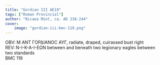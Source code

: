 ```yaml
---
title: "Gordian III AE19"
tags: ["Roman Provincial"]
author: "Nicaea Mint, ca. AD 238-244"
cover:
    image: "gordian-iii-bmc-119.png"
---
```


OBV: M ANT ΓOΡΔIANOC AYΓ, radiate, draped, cuirassed bust right  
REV: N-I-K-A-I-EΩN between and beneath two legionary eagles between two standards  
BMC 119